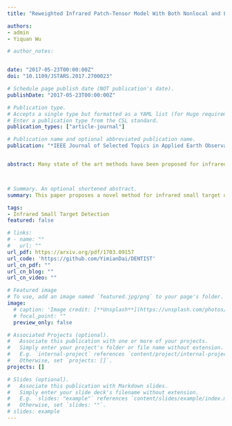 ```yaml
---
title: "Reweighted Infrared Patch-Tensor Model With Both Nonlocal and Local Priors for Single-Frame Small Target Detection"

authors:
- admin
- Yiquan Wu

# author_notes:


date: "2017-05-23T00:00:00Z"
doi: "10.1109/JSTARS.2017.2700023"

# Schedule page publish date (NOT publication's date).
publishDate: "2017-05-23T00:00:00Z"

# Publication type.
# Accepts a single type but formatted as a YAML list (for Hugo requirements).
# Enter a publication type from the CSL standard.
publication_types: ["article-journal"]

# Publication name and optional abbreviated publication name.
publication: "*IEEE Journal of Selected Topics in Applied Earth Observations and Remote Sensing*, vol. 10, no. 8, pp. 3752-3767, 2017."


abstract: Many state of the art methods have been proposed for infrared small target detection.They work well on the images with homogeneous backgrounds and high-contrast targets.However, when facing highly heterogeneous backgrounds, they would not perform very well, mainly due to 1) the existence of strong edges and other interfering components, 2) not utilizing the priors fully. Inspired by this, we propose a novel method to exploit both local and non-local priors simultaneously. Firstly, we employ a new infrared patch-tensor (IPT) model to represent the image and preserve its spatial correlations. Exploiting the target sparse prior and background non-local self-correlation prior, the target-background separation is modeled as a robust low-rank tensor recovery problem. Moreover, with the help of the structure tensor and reweighted idea, we design an entry-wise localstructure-adaptive and sparsity enhancing weight to replace the globally constant weighting parameter. The decomposition could be achieved via the element-wise reweighted higher-order robust principal component analysis with an additional convergence condition according to the practical situation of target detection. Extensive experiments demonstrate that our model outperforms the other state-of-the-arts, in particular for the images with very dim targets and heavy clutters.



# Summary. An optional shortened abstract.
summary: This paper proposes a novel method for infrared small target detection in heterogeneous backgrounds. It employs an infrared patch-tensor (IPT) model and leverages both local and non-local priors. The target-background separation is modeled as a robust low-rank tensor recovery problem, enhanced with an entry-wise local-structure-adaptive and sparsity enhancing weight.

tags:
- Infrared Small Target Detection
featured: false

# links:
# - name: ""
#   url: ""
url_pdf: https://arxiv.org/pdf/1703.09157
url_code: 'https://github.com/YimianDai/DENTIST'
url_cn_pdf: ""
url_cn_blog: ""
url_cn_video: ""

# Featured image
# To use, add an image named `featured.jpg/png` to your page's folder. 
image:
  # caption: 'Image credit: [**Unsplash**](https://unsplash.com/photos/jdD8gXaTZsc)'
  # focal_point: ""
  preview_only: false

# Associated Projects (optional).
#   Associate this publication with one or more of your projects.
#   Simply enter your project's folder or file name without extension.
#   E.g. `internal-project` references `content/project/internal-project/index.md`.
#   Otherwise, set `projects: []`.
projects: []

# Slides (optional).
#   Associate this publication with Markdown slides.
#   Simply enter your slide deck's filename without extension.
#   E.g. `slides: "example"` references `content/slides/example/index.md`.
#   Otherwise, set `slides: ""`.
# slides: example
---
```


